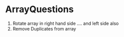 # ArrayQuestions
1) Rotate array in right hand side .... and left side also
2) Remove Duplicates from array
